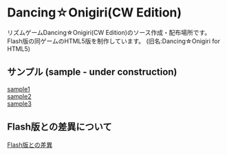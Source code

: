 # Dancing☆Onigiri(CW Edition)

リズムゲームDancing☆Onigiri(CW Edition)のソース作成・配布場所です。  
Flash版の同ゲームのHTML5版を制作しています。 
(旧名:Dancing☆Onigiri for HTML5)  

## サンプル (sample - under construction)
[sample1]  
[sample2]  
[sample3]  

[sample1]:http://cw7.sakura.ne.jp/work/danonijs/test/danoni1.html "sample1"  
[sample2]:http://cw7.sakura.ne.jp/work/danonijs/test/danoni2.html "sample2"  
[sample3]:http://cw7.sakura.ne.jp/work/danonijs/test/danoni3.html "sample3"  

## Flash版との差異について
[Flash版との差異]

[Flash版との差異]:http://cw7.sakura.ne.jp/work/danonijs/test/danoni_flash_vs_html5.html "Flash版との差異"  

